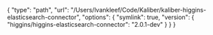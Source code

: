 {
  "type": "path",
  "url": "/Users/lvankleef/Code/Kaliber/kaliber-higgins-elasticsearch-connector",
  "options": {
    "symlink": true,
    "version": {
      "higgins/higgins-elasticsearch-connector": "2.0.1-dev"
    }
  }
}
